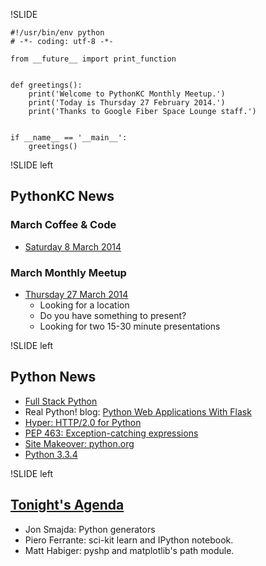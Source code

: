 !SLIDE

~~~~{python}
#!/usr/bin/env python
# -*- coding: utf-8 -*-

from __future__ import print_function


def greetings():
    print('Welcome to PythonKC Monthly Meetup.')
    print('Today is Thursday 27 February 2014.')
    print('Thanks to Google Fiber Space Lounge staff.')


if __name__ == '__main__':
	greetings()

~~~~

!SLIDE left

## PythonKC News

### March Coffee & Code

* [Saturday 8 March 2014](http://www.meetup.com/pythonkc/events/150075712//)

### March Monthly Meetup

* [Thursday 27 March 2014](http://www.meetup.com/pythonkc/events/qwrdthysfbkc/)
	* Looking for a location
	* Do you have something to present?
	* Looking for two 15-30 minute presentations

!SLIDE left

## Python News

* [Full Stack Python](http://www.fullstackpython.com)
* Real Python! blog: [Python Web Applications With Flask](http://www.realpython.com/blog/python/python-web-applications-with-flask-part-i/)
* [Hyper: HTTP/2.0 for Python](https://github.com/Lukasa/hyper)
* [PEP 463: Exception-catching expressions](http://legacy.python.org/dev/peps/pep-0463/)
* [Site Makeover: python.org](http://www.python.org)
* [Python 3.3.4](http://www.python.org/download/releases/3.3.4/)

!SLIDE left

## [Tonight's Agenda](http://www.meetup.com/pythonkc/events/150075682/)

* Jon Smajda: Python generators
* Piero Ferrante: sci-kit learn and IPython notebook.
* Matt Habiger: pyshp and matplotlib's path module.
